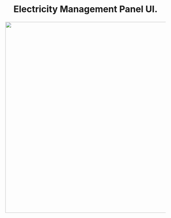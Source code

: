 <br clear="both">

<h1 align="center">Electricity Management Panel UI.</h1>

###

<div align="center">
  <img height="600" src="https://static.vecteezy.com/system/resources/thumbnails/018/722/309/small_2x/lightening-thunder-electric-sign-on-transparent-background-free-png.png"  />
</div>

###